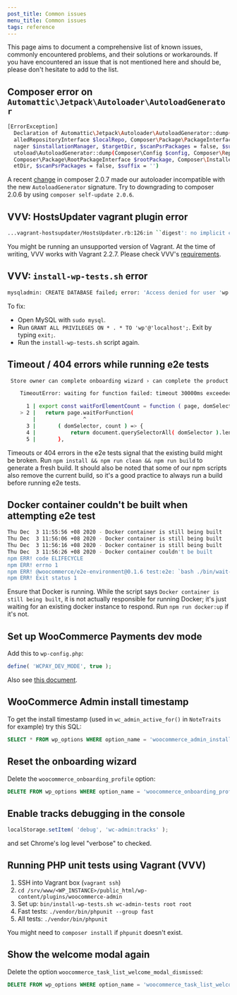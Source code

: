 ```yaml
---
post_title: Common issues
menu_title: Common issues
tags: reference
---
```


This page aims to document a comprehensive list of known issues, commonly encountered problems, and their solutions or workarounds. If you have encountered an issue that is not mentioned here and should be, please don't hesitate to add to the list.

## Composer error on `Automattic\Jetpack\Autoloader\AutoloadGenerator`

```bash
[ErrorException]
  Declaration of Automattic\Jetpack\Autoloader\AutoloadGenerator::dump(Composer\Config $config, Composer\Repository\Inst
  alledRepositoryInterface $localRepo, Composer\Package\PackageInterface $mainPackage, Composer\Installer\InstallationMa
  nager $installationManager, $targetDir, $scanPsrPackages = false, $suffix = NULL) should be compatible with Composer\A
  utoload\AutoloadGenerator::dump(Composer\Config $config, Composer\Repository\InstalledRepositoryInterface $localRepo,
  Composer\Package\RootPackageInterface $rootPackage, Composer\Installer\InstallationManager $installationManager, $targ
  etDir, $scanPsrPackages = false, $suffix = '')
```

A recent [change](https://github.com/composer/composer/commit/b574f10d9d68acfeb8e36cad0b0b25a090140a3b#diff-67d1dfefa9c7b1c7e0b04b07274628d812f82cd82fae635c0aeba643c02e8cd8) in composer 2.0.7 made our autoloader incompatible with the new `AutoloadGenerator` signature. Try to downgrading to composer 2.0.6 by using `composer self-update 2.0.6`.

## VVV: HostsUpdater vagrant plugin error

```bash
...vagrant-hostsupdater/HostsUpdater.rb:126:in ``digest': no implicit conversion of nil into String (TypeError)
```

You might be running an unsupported version of Vagrant. At the time of writing, VVV works with Vagrant 2.2.7. Please check VVV's [requirements](https://github.com/Varying-Vagrant-Vagrants/VVV#minimum-system-requirements).

## VVV: `install-wp-tests.sh` error

```bash
mysqladmin: CREATE DATABASE failed; error: 'Access denied for user 'wp'@'localhost' to database 'wordpress-one-tests''
```

To fix:

- Open MySQL with `sudo mysql`.
- Run `GRANT ALL PRIVILEGES ON * . * TO 'wp'@'localhost';`. Exit by typing `exit;`.
- Run the `install-wp-tests.sh` script again.

## Timeout / 404 errors while running e2e tests

```bash
 Store owner can complete onboarding wizard › can complete the product types section

    TimeoutError: waiting for function failed: timeout 30000ms exceeded

      1 | export const waitForElementCount = function ( page, domSelector, count ) {
    > 2 | 	return page.waitForFunction(
        | 	            ^
      3 | 		( domSelector, count ) => {
      4 | 			return document.querySelectorAll( domSelector ).length === count;
      5 | 		},
```

Timeouts or 404 errors in the e2e tests signal that the existing build might be broken. Run `npm install && npm run clean && npm run build` to generate a fresh build. It should also be noted that some of our npm scripts also remove the current build, so it's a good practice to always run a build before running e2e tests.

## Docker container couldn't be built when attempting e2e test

```bash
Thu Dec  3 11:55:56 +08 2020 - Docker container is still being built
Thu Dec  3 11:56:06 +08 2020 - Docker container is still being built
Thu Dec  3 11:56:16 +08 2020 - Docker container is still being built
Thu Dec  3 11:56:26 +08 2020 - Docker container couldn't be built
npm ERR! code ELIFECYCLE
npm ERR! errno 1
npm ERR! @woocommerce/e2e-environment@0.1.6 test:e2e: `bash ./bin/wait-for-build.sh && ./bin/e2e-test-integration.js`
npm ERR! Exit status 1
```

Ensure that Docker is running. While the script says `Docker container is still being built`, it is not actually responsible for running Docker; it's just waiting for an existing docker instance to respond. Run `npm run docker:up` if it's not.

## Set up WooCommerce Payments dev mode

Add this to `wp-config.php`:

```php
define( 'WCPAY_DEV_MODE', true );
```

Also see [this document](https://woocommerce.com/document/woopayments/testing-and-troubleshooting/sandbox-mode/).

## WooCommerce Admin install timestamp

To get the install timestamp (used in `wc_admin_active_for()` in `NoteTraits` for example) try this SQL:

```sql
SELECT * FROM wp_options WHERE option_name = 'woocommerce_admin_install_timestamp'
```

## Reset the onboarding wizard

Delete the `woocommerce_onboarding_profile` option:

```sql
DELETE FROM wp_options WHERE option_name = 'woocommerce_onboarding_profile'
```

## Enable tracks debugging in the console

```javascript
localStorage.setItem( 'debug', 'wc-admin:tracks' );
```

and set Chrome's log level "verbose" to checked.

## Running PHP unit tests using Vagrant (VVV)

1. SSH into Vagrant box (`vagrant ssh`)
2. `cd /srv/www/<WP_INSTANCE>/public_html/wp-content/plugins/woocommerce-admin`
3. Set up: `bin/install-wp-tests.sh wc-admin-tests root root`
4. Fast tests: `./vendor/bin/phpunit --group fast`
5. All tests: `./vendor/bin/phpunit`

You might need to `composer install` if `phpunit` doesn't exist.

## Show the welcome modal again

Delete the option `woocommerce_task_list_welcome_modal_dismissed`:

```sql
DELETE FROM wp_options WHERE option_name = 'woocommerce_task_list_welcome_modal_dismissed'
```
